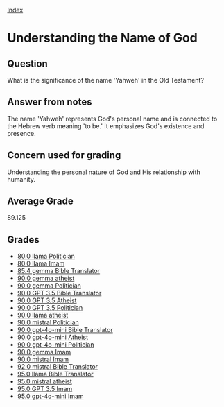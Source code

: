 
[Index](../../index.md)
# Understanding the Name of God
## Question
What is the significance of the name 'Yahweh' in the Old Testament?

## Answer from notes
The name 'Yahweh' represents God's personal name and is connected to the Hebrew verb meaning 'to be.' It emphasizes God's existence and presence.

## Concern used for grading
Understanding the personal nature of God and His relationship with humanity.

## Average Grade
89.125

## Grades
 * [80.0 llama Politician](../answers/llama_Politician/Understanding_the_Name_of_God.md)
 * [80.0 llama Imam](../answers/llama_Imam/Understanding_the_Name_of_God.md)
 * [85.4 gemma Bible Translator](../answers/gemma_Bible_Translator/Understanding_the_Name_of_God.md)
 * [90.0 gemma atheist](../answers/gemma_atheist/Understanding_the_Name_of_God.md)
 * [90.0 gemma Politician](../answers/gemma_Politician/Understanding_the_Name_of_God.md)
 * [90.0 GPT 3.5 Bible Translator](../answers/GPT_3.5_Bible_Translator/Understanding_the_Name_of_God.md)
 * [90.0 GPT 3.5 Atheist](../answers/GPT_3.5_Atheist/Understanding_the_Name_of_God.md)
 * [90.0 GPT 3.5 Politician](../answers/GPT_3.5_Politician/Understanding_the_Name_of_God.md)
 * [90.0 llama atheist](../answers/llama_atheist/Understanding_the_Name_of_God.md)
 * [90.0 mistral Politician](../answers/mistral_Politician/Understanding_the_Name_of_God.md)
 * [90.0 gpt-4o-mini Bible Translator](../answers/gpt-4o-mini_Bible_Translator/Understanding_the_Name_of_God.md)
 * [90.0 gpt-4o-mini Atheist](../answers/gpt-4o-mini_Atheist/Understanding_the_Name_of_God.md)
 * [90.0 gpt-4o-mini Politician](../answers/gpt-4o-mini_Politician/Understanding_the_Name_of_God.md)
 * [90.0 gemma Imam](../answers/gemma_Imam/Understanding_the_Name_of_God.md)
 * [90.0 mistral Imam](../answers/mistral_Imam/Understanding_the_Name_of_God.md)
 * [92.0 mistral Bible Translator](../answers/mistral_Bible_Translator/Understanding_the_Name_of_God.md)
 * [95.0 llama Bible Translator](../answers/llama_Bible_Translator/Understanding_the_Name_of_God.md)
 * [95.0 mistral atheist](../answers/mistral_atheist/Understanding_the_Name_of_God.md)
 * [95.0 GPT 3.5 Imam](../answers/GPT_3.5_Imam/Understanding_the_Name_of_God.md)
 * [95.0 gpt-4o-mini Imam](../answers/gpt-4o-mini_Imam/Understanding_the_Name_of_God.md)
